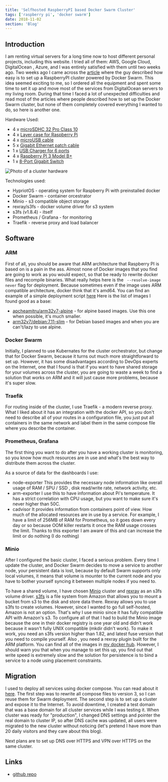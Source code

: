 ```yaml
---
title: 'Selfhosted RaspberryPI based Docker Swarm Cluster'
tags: ['raspberry pi', 'docker swarm']
date: 2018-11-02
section: 'Blog'
---
```


<script>
    import Image from '$lib/Image.svelte'
    import cluster from '$lib/assets/posts/blog/cluster/cluster.jpeg?preset=hd'
</script>

## Introduction

I am renting virtual servers for a long time now to host different personal
projects, including this website. I tried all of them: AWS, Google Cloud, DigitalOcean
, Azure, and I was entirely satisfied with them until two weeks ago. Two weeks
ago I came across the [article](https://medium.com/@bossjones/how-i-setup-a-raspberry-pi-3-cluster-using-the-new-docker-swarm-mode-in-29-minutes-aa0e4f3b1768)
where the guy described how easy is to set up a RaspberryPI cluster powered by
Docker Swarm. This idea seemed exciting to me, so I ordered all the equipment
and spent some time to set it up and move most of the services from
DigitalOcean servers to my living room. During that time I faced a lot of
unexpected difficulties and read most of the articles where people described
how to set up the Docker Swarm cluster, but none of them completely covered everything I wanted to do, so here is another one.

Hardware Used:

- 4 x [microSDHC 32 Pro Class 10](https://www.amazon.de/gp/product/B06XFSZGCC/ref=oh_aui_detailpage_o00_s00?ie=UTF8&psc=1)
- 4 x [Layer case for Raspberry Pi](https://www.amazon.de/gp/product/B07F71BWZT/ref=oh_aui_detailpage_o00_s00?ie=UTF8&psc=1)
- 4 x [microUSB cable](https://www.amazon.de/gp/product/B01A7BVDES/ref=oh_aui_detailpage_o00_s01?ie=UTF8&psc=1)
- 5 x [Gigabit Ethernet patch cable](https://www.amazon.de/gp/product/B0046ZAK0K/ref=oh_aui_detailpage_o00_s01?ie=UTF8&psc=1)
- 1 x [USB Charger for 6 ports](https://www.amazon.de/gp/product/B00PTLSH9G/ref=oh_aui_detailpage_o00_s02?ie=UTF8&psc=1)
- 4 x [Raspberry PI 3 Model B+](https://www.amazon.de/gp/product/B07BFH96M3/ref=oh_aui_detailpage_o00_s02?ie=UTF8&psc=1)
- 1 x [8-Port Gigabit Switch](https://www.amazon.de/gp/product/B000BCC0LO/ref=oh_aui_detailpage_o00_s02?ie=UTF8&psc=1)

<Image src={cluster} alt="Photo of a cluster hardware" />

Technologies used:

- HypriotOS - operating system for Raspberry Pi with preinstalled docker
- Docker Swarm - container orcestrator
- Minio - s3 compatible object storage
- rexray/s3fs - docker volume driver for s3 system
- s3fs (v1.8.4) - itself
- Prometheus / Grafana - for monitoring
- Traefik - reverse proxy and load balancer

## Software

### ARM

First of all, you should be aware that ARM architecture that Raspberry PI is
based on is a pain in the ass. Almost none of Docker images that you find are
going to work as you would expect, so that be ready to rewrite docker files and recompile binaries.
What really helps here is the ` --resolve-image never` flag for deployment. Because
sometimes even if the image uses ARM compatible architecture, docker think
that it's amd64. You can find an example of a simple deployment script [here](https://github.com/ngalaiko/server)
Here is the list of images I found good as a base:

- [apcheamitru/arm32v7-alpine](https://hub.docker.com/r/apcheamitru/arm32v7-alpine/) - for alpine based images. Use this one when possible, it's much smaller.
- [arm32v7/debian:7.11-slim](https://hub.docker.com/r/arm32v7/debian/) - for Debian based images and when you are can't/lazy to use alpine.

### Docker Swarm

Initially, I planned to use Kubernates for the cluster orchestrator, but
change that for Docker Swarm, because it turns out much more straightforward
to set up. However, it has some disadvantages according to DevOps experts on
the Internet, one that I found is that if you want to have shared storage for
your volumes across the cluster, you are going to waste a week to find a solution
that works on ARM and it will just cause more problems, because it's super slow.

### Traefik

For routing inside of the cluster, I use Traefik - a modern reverse proxy. What
I liked about it has an integration with the docker API, so you don't need to
describe all of your routes in a configuration file, you just put all
containers in the same network and label them in the same compose file where
you describe the container.

### Prometheus, Grafana

The first thing you want to do after you have a working cluster is monitoring, so
you know how much resources are in use and what's the best way to distribute
them across the cluster.

As a source of data for the dashboards I use:

- node-exporter
  This provides the necessary node information like overall usage of RAM / SPU / SSD
  , disk read/write rate, network activity, etc.
- arm-exporter
  I use this to have information about Pi's temperature. It has a strict
  correlation with CPU usage, but you want to make sure it's never higher than 50C.
- cadvisor
  It provides information from containers point of view. How much of the
  allocated resources are in use by a service. For example, I have a limit of
  256MB of RAM for Prometheus, so it goes down every day or so because OOM
  killer restarts it once the RAM usage crosses the limit. Thanks to this
  exporter I am aware of this and can increase the limit or do nothing (I do nothing)

### Minio

After I configured the basic cluster, I faced a serious problem. Every time I update
the cluster, and Docker Swarm decides to move a service to another node, your
persistent data is lost, because by default Swarm supports only local volumes, it
means that volume is mounter to the current node and you have to bother
yourself syncing it between multiple nodes if you need to.

To have a shared volume, I have chosen [Minio](https://minio.io/) cluster and [rexray](https://rexray.io/) as an s3fs volume driver.
[s3fs](https://github.com/s3fs-fuse/s3fs-fuse) is a file system from Amazon
that allows you to mount a bucket from s3 to the disk and store data there.
Rexray allows you to use s3fs to create volumes. However, since I wanted to go
full self-hosted, Amazon is not an option. That's why I use minio since it
has fully compatible API with Amazon's s3.
To configure all of that I had to build the Minio image because the one in
their docker registry is one year old and didn't work because it wasn't fully
UNIX compatible (mkdir didn't work). To make it work, you need an s3fs version
higher than 1.82, and latest fuse version that you need to compile yourself. Also
, you need a rexray plugin built for the ARM platform.
You can find all of the images in [my docker hub](https://hub.docker.com/u/ngalayko/).
However, I should warn you that when you manage to set this up, you find out
that write speed is extremely slow and the solution for persistence is to bind
a service to a node using placement constraints.

## Migration

I used to deploy all services using docker compose. You can read about it [here](https://galaiko.rocks/posts/docker-compose-server-manegement/).
The first step was to rewrite all compose files to version 3, so I can reuse
them for Swarm deployment.
The second step is to set up a cluster and expose it to the Internet.
To avoid downtime, I created a test domain that was a base domain for all
cluster services while I was testing it.
When cluster was ready for "production", I changed DNS settings and pointer
the real domain to cluster IP, so after DNS cache was updated, all users were
migrated to the new cluster without noticing (let's pretend I have more than
20 daily visitors and they care about this blog).

Next plans are to set up DNS over HTTPS and VPN over HTTPS on the same cluster.

## Links

- [github repo](https://github.com/ngalayko/server)
